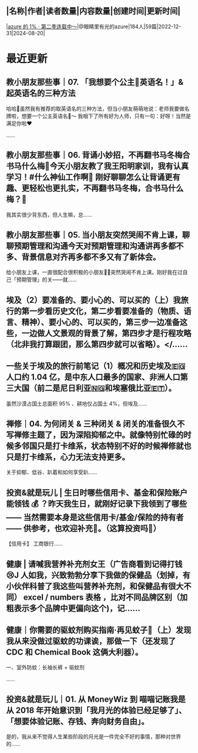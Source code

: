 |名称|作者|读者数量|内容数量|创建时间|更新时间|
---
|[azure 的 1% · 第二季连载中～](https://xiaobot.net/p/azure2023?refer=0b133df9-27dc-423b-8101-639049001c13)|@眼睛里有光的azure|184人|59篇|2022-12-31|2024-08-20|

# 最近更新
## 教小朋友那些事｜07. 「我想要个公主👸英语名！」&amp; 起英语名的三种方法
哈哈🤣虽然我有推荐的取英语名的三种方法，但当小朋友萌萌地说：老师我要做名牌啦，想要一个公主英语名👸～ 我咽下了所有好为人师，只有一句：好呀！当然是满足你啦❤️

......
## 教小朋友那些事｜06. 背诵小妙招，不再翻书马冬梅合书马什么梅🤣今天小朋友教了我王阳明家训，我有认真学习！#什么神仙工作啊🤣 刚好聊聊怎么让背诵更有趣、更轻松也更扎实，不再翻书马冬梅，合书马什么梅？🤣

我其实很少背东西，但人生嘛，总......
## 教小朋友那些事｜05. 当小朋友突然哭闹不肯上课，聊聊预期管理和沟通今天对预期管理和沟通讲再多都不多、背景信息对齐再多都不多又有了新体会。

给小朋友上课，一直很配合很积极的小朋友👦🏻突然哭闹不肯上课。刚好我在过自己「预期管理」的关——就......
## 埃及（2）要准备的、要小心的、可以买的（上）我旅行的第一步看历史文化，第二步看要准备的（物质、语言、精神）、要小心的、可以买的，第三步一边准备这些，一边做人文景观的背景了解，第四步才是行程攻略（北非我打算跟团，那么第四步就可以省略）。</......
## 一些关于埃及的旅行前笔记（1）概况和历史埃及🇪🇬人口约 1.04 亿，是中东人口最多的国家、非洲人口第三大国（前二是尼日利亚🇳🇬和埃塞俄比亚🇪🇹）。

虽然沙漠占国土总面积 95% 、耕地仅占国土 4%，但埃及......
## 禅修｜04. 为何闭关 &amp; 三种闭关 &amp; 闭关的准备很久不写禅修主题了，因为深陷抑郁之中。就像特别忙碌的时候多邻国只是打卡维系，状态特别不好的时候禅修就也只是打卡维系，心力无法支持更多。

关于抑郁、低谷、趴着和如何享受趴......
## 投资&amp;就是玩儿 | 生日时哪些信用卡、基金和保险账户能领钱 💰 ？昨天我生日，就刚好记录下我领到了哪些 —— 当然需要本身是这些信用卡/基金/保险的持有者 —— 供参考，也欢迎补充👏。（这算投资吗👀）

【信用卡】
工商银行......
## 健康 | 请喊我营养补充剂女王（广告商看到记得打钱 😢J 人如我，兴致勃勃分享下我做的保健品（划掉，有小伙伴科普了我这些叫营养补充剂，和保健品有很大不同） excel / numbers 表格 ，比对不同品牌区别（加粗表示多个品牌中更偏向这个)，记......
## 健康｜你需要的驱蚊剂购买指南·再见蚊子🦟（上）发现我从来没做过驱蚊的功课诶，那做一下（还发现了 CDC 和 Chemical Book 这俩大利器）。

一、室外防蚊：长袖长裤 + 驱蚊剂

......
## 投资&amp;就是玩儿｜01. 从 MoneyWiz 到 喵喵记账我是从 2018 年开始意识到「我月光的体验已经足够了」、「想要体验记账、存钱、奔向财务自由」。

是的，我从来不觉得人生某些阶段的月光是一件完全不好的事情，那种对世界的......


